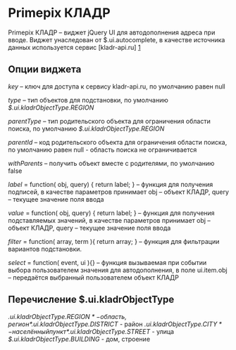 Primepix КЛАДР
==============

Primepix КЛАДР – виджет jQuery UI для автодополнения адреса при вводе.
Виджет унаследован от $.ui.autocomplete, в качестве источника данных используется сервис [kladr-api.ru] [1]

Опции виджета
-------------

*key* – ключ для доступа к сервису kladr-api.ru, по умолчанию равен null

*type* – тип объектов для подстановки, по умолчанию *$.ui.kladrObjectType.REGION*

*parentType* – тип родительского объекта для ограничения области поиска, по умолчанию *$.ui.kladrObjectType.REGION*

*parentId* – код родительского объекта для ограничения области поиска, по умолчанию равен null - область поиска не ограничивается

*withParents* – получить объект вместе с родителями, по умолчанию false

*label* = function( obj, query) { return label; } – функция для получения подписей, в качестве параметров принимает obj – объект КЛАДР, query – текущее значение поля ввода

*value* = function( obj, query) { return label; } – функция для получения подставляемых значений, в качестве параметров принимает obj – объект КЛАДР, query – текущее значение поля ввода

*filter* = function( array, term ){ return array; } – функция для фильтрации вариантов подстановки.

*select* = function( event, ui ){} – функция вызываемая при событии выбора пользователем значения для автодополнения, в поле ui.item.obj – передаётся выбранный пользователем объект КЛАДР

Перечисление $.ui.kladrObjectType
---------------------------------

*$.ui.kladrObjectType.REGION*  -  область, регион
*$.ui.kladrObjectType.DISTRICT*  -  район
*$.ui.kladrObjectType.CITY*  -  населённый пункт
*$.ui.kladrObjectType.STREET*  -  улица
*$.ui.kladrObjectType.BUILDING* -  дом, строение


[1]: http://kladr-api.ru/        "КЛАДР API"